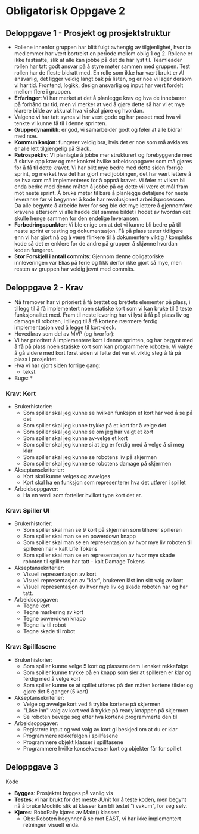 # Obligatorisk Oppgave 2

## Deloppgave 1 - Prosjekt og prosjektstruktur
*   Rollene innenfor gruppen har blitt fulgt avhengig av tilgjenlighet, hvor to medlemmer har vært bortreist en periode mellom oblig 1 og 2. Rollene er ikke fastsatte,
slik at alle kan jobbe på det de har lyst til. Teamleader rollen har tatt godt ansvar på å styre møter sammen med gruppen. Test rollen har de fleste bidratt med. En rolle som
ikke har vært brukt er AI ansvarlig, det ligger veldig langt bak på listen, og er noe vi lager dersom vi har tid. Frontend, logikk, design ansvarlig og input har vært fordelt 
mellom flere i gruppen. 
*   **Erfaringer**: Vi har merket at det å planlegge krav og hva de innebærer på forhånd tar tid, men vi merker at ved å 
gjøre dette så har vi et mye klarere bilde av akkurat hva vi skal gjøre og hvordan.
*   Valgene vi har tatt synes vi har vært gode og har passet med hva vi tenkte vi kunne få til i denne sprinten.
*   **Gruppedynamikk**: er god, vi samarbeider godt og føler at alle bidrar med noe.
*   **Kommunikasjon**: fungerer veldig bra, hvis det er noe som må avklares er alle lett tilgjengelig på Slack.
*   **Retrospektiv**: Vi planlagte å jobbe mer strukturert og forebyggende med å skrive opp krav og mer konkret hvilke arbeidsoppgaver som
må gjøres for å få til dette kravet. Vi har blitt mye bedre med dette siden forrige sprint, og merket hva det har gjort
med jobbingen, det har vært lettere å se hva som må implementeres for å oppnå kravet. Vi føler at vi kan bli enda bedre
med denne måten å jobbe på og dette vil være et mål fram mot neste sprint.
Å bruke møter til bare å planlegge detaljene for neste leveranse før vi begynner å kode har revolusjonert arbeidsprosessen.
Da alle begynte å arbeide hver for seg ble det mye lettere å gjennomføre kravene ettersom vi alle hadde det samme bildet
 i hodet av hvordan det skulle henge sammen for den endelige leveransen.
*   **Forbedringspunkter**: Vi ble enige om at det vi kunne bli bedre på til neste sprint er testing og dokumentasjon. 
Få på plass tester tidligere enn vi har gjort nå og å være flinkere til å dokumentere viktig / kompleks kode så det er 
enklere for de andre på gruppen å skjønne hvordan koden fungerer.
*   **Stor Forskjell i antall commits**: Gjennom denne obligatoriske innleveringen var Elias på ferie og fikk derfor
ikke gjort så mye, men resten av gruppen har veldig jevnt med commits.

## Deloppgave 2 - Krav
*   Nå fremover har vi prioriert å få brettet og brettets elementer på plass, i tillegg til å få implementert noen
statiske kort som vi kan bruke til å teste funksjonalitet med. Fram til neste levering har vi lyst å få på plass liv og 
damage til roboten, i tillegg til å få kortene nærmere ferdig implementasjon ved å legge til kort-deck.
* Hovedkrav som del av MVP (og hvorfor): 
*   Vi har prioritert å implementere kort i denne sprinten, og har begynt med å få på plass noen statiske kort som kan
programmere roboten. Vi valgte å gå videre med kort først siden vi følte det var et viktig steg å få på plass i prosjektet.
* Hva vi har gjort siden forrige gang:
    *   tekst
*   Bugs:
    *   

### Krav: Kort
*   Brukerhistorier:
    *   Som spiller skal jeg kunne se hvilken funksjon et kort har ved å se på det
    *   Som spiller skal jeg kunne trykke på et kort for å velge det
    *   Som spiller skal jeg kunne se om jeg har valgt et kort
    *   Som spiller skal jeg kunne av-velge et kort
    *   Som spiller skal jeg kunne si at jeg er ferdig med å velge å si meg klar
    *   Som spiller skal jeg kunne se robotens liv på skjermen
    *   Som spiller skal jeg kunne se robotens damage på skjermen
*   Akseptansekriterier:
    *   Kort skal kunne velges og avvelges
    *   Kort skal ha en funksjon som representerer hva det utfører i spillet
*   Arbeidsoppgaver:
    *   Ha en verdi som forteller hvilket type kort det er.

### Krav: Spiller UI
*   Brukerhistorier:
    *   Som spiller skal man se 9 kort på skjermen som tilhører spilleren
    *   Som spiller skal man se en powerdown knapp
    *   Som spiller skal man se en representasjon av hvor mye liv roboten til spilleren har - kalt Life Tokens
    *   Som spiller skal man se en representasjon av hvor mye skade roboten til spilleren har tatt - kalt Damage Tokens
*   Akseptansekriterier:
    *   Visuell representasjon av kort 
    *   Visuell representasjon av "klar", brukeren låst inn sitt valg av kort
    *   Visuell representasjon av  hvor mye liv og skade roboten har og har tatt.
*   Arbeidsoppgaver:
    *   Tegne kort
    *   Tegne markering av kort
    *   Tegne powerdown knapp 
    *   Tegne liv til robot
    *   Tegne skade til robot

### Krav: Spillfasene
*   Brukerhistorier:
    *   Som spiller kunne velge 5 kort og plassere dem i ønsket rekkefølge
    *   Som spiller kunne trykke på en knapp som sier at spilleren er klar og ferdig med å velge kort
    *   Som spiller kunne se at spillet utføres på den måten kortene tilsier og gjøre det 5 ganger (5 kort)
*   Akseptansekriterier:
    *   Velge og avvelge kort ved å trykke kortene på skjermen
    *   "Låse inn" valg av kort ved å trykke på ready knappen på skjermen
    *    Se roboten bevege seg etter hva kortene programmerte den til
*   Arbeidsoppgaver:
    *   Registrere input og ved valg av kort gi beskjed om at du er klar
    *   Programmere rekkefølgen i spillfasene
    *   Programmere objekt klasser i spillfasene
    *   Programmere hvilke konsekvenser kort og objekter får for spillet

## Deloppgave 3
Kode
*   **Bygges**: Prosjektet bygges på vanlig vis
*   **Testes**: vi har brukt for det meste JUnit for å teste koden, men begynt nå å bruke Mockito slik at klasser kan bli 
testet "i vakum", for seg selv.
*   **Kjøres**: RoboRally kjøres av Main() klassen.
    *   Obs: Roboten begynner å se mot EAST, vi har ikke implementert retningen visuelt enda.